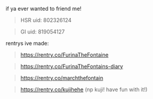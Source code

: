 if ya ever wanted to friend me!

>HSR uid: 802326124

>GI uid: 819054127

rentrys ive made:

>https://rentry.co/FurinaTheFontaine

>https://rentry.co/FurinaTheFontains-diary

>https://rentry.co/marchthefontain

>https://rentry.co/kujihehe (np kuji! have fun with it!)
